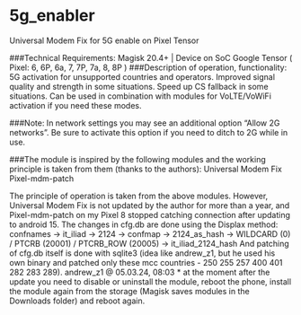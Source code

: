 # 5g_enabler
Universal Modem Fix for 5G enable on Pixel Tensor

###Technical Requirements:
Magisk 20.4+ | Device on SoC Google Tensor ( Pixel: 6, 6P, 6a, 7, 7P, 7a, 8, 8P )
###Description of operation, functionality:
5G activation for unsupported countries and operators.
Improved signal quality and strength in some situations.
Speed up CS fallback in some situations.
Can be used in combination with modules for VoLTE/VoWiFi activation if you need these modes.

###Note: In network settings you may see an additional option “Allow 2G networks”. Be sure to activate this option if you need to ditch to 2G while in use.

###The module is inspired by the following modules and the working principle is taken from them (thanks to the authors):
Universal Modem Fix
Pixel-mdm-patch

The principle of operation is taken from the above modules. However, Universal Modem Fix is not updated by the author for more than a year, and Pixel-mdm-patch on my Pixel 8 stopped catching connection after updating to android 15.
The changes in cfg.db are done using the Displax method:
confnames -> it_iliad -> 2124 -> confmap -> 2124_as_hash -> WILDCARD (0) / PTCRB (20001) / PTCRB_ROW (20005) -> it_iliad_2124_hash
And patching of cfg.db itself is done with sqlite3 (idea like andrew_z1, but he used his own binary and patched only these mcc countries - 250 255 257 400 401 282 283 289).
andrew_z1 @ 05.03.24, 08:03 *
at the moment after the update you need to disable or uninstall the module, reboot the phone, install the module again from the storage (Magisk saves modules in the Downloads folder) and reboot again.

